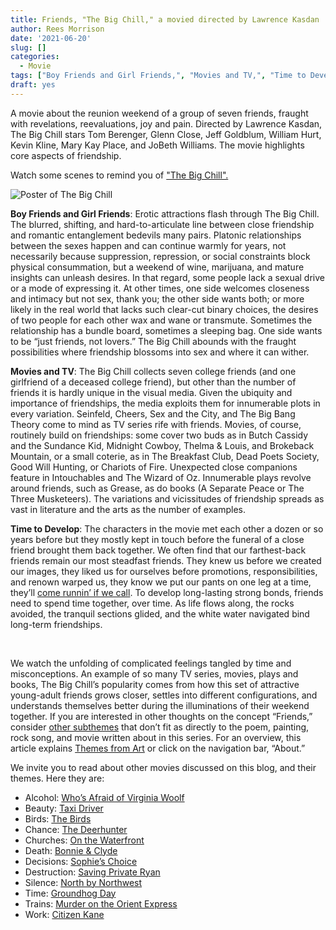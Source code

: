 ```yaml
---
title: Friends, "The Big Chill," a movied directed by Lawrence Kasdan
author: Rees Morrison
date: '2021-06-20'
slug: []
categories:
  - Movie
tags: ["Boy Friends and Girl Friends,", "Movies and TV,", "Time to Develop",]
draft: yes
---
```


A movie about the reunion weekend of a group of seven friends, fraught with revelations, reevaluations, joy and pain.  Directed by Lawrence Kasdan, The Big Chill stars Tom Berenger, Glenn Close, Jeff Goldblum, William Hurt, Kevin Kline, Mary Kay Place, and JoBeth Williams.  The movie highlights core aspects of friendship. 

<!--more-->

Watch some scenes to remind you of ["The Big Chill".]( https://www.youtube.com/watch?v=hHUwAZdQFBg)
 
![Poster of The Big Chill](/media/FriendsBigChill.jpg)

**Boy Friends and Girl Friends**:  Erotic attractions flash through The Big Chill.  The blurred, shifting, and hard-to-articulate line between close friendship and romantic entanglement bedevils many pairs.  Platonic relationships between the sexes happen and can continue warmly for years, not necessarily because suppression, repression, or social constraints block physical consummation, but a weekend of wine, marijuana, and mature insights can unleash desires.  In that regard, some people lack a sexual drive or a mode of expressing it.  At other times, one side welcomes closeness and intimacy but not sex, thank you; the other side wants both; or more likely in the real world that lacks such clear-cut binary choices, the desires of two people for each other wax and wane or transmute.  Sometimes the relationship has a bundle board, sometimes a sleeping bag.  One side wants to be “just friends, not lovers.”  The Big Chill abounds with the fraught possibilities where friendship blossoms into sex and where it can wither.

**Movies and TV**:  The Big Chill collects seven college friends (and one girlfriend of a deceased college friend), but other than the number of friends it is hardly unique in the visual media.  Given the ubiquity and importance of friendships, the media exploits them for innumerable plots in every variation.  Seinfeld, Cheers, Sex and the City, and The Big Bang Theory come to mind as TV series rife with friends.  Movies, of course, routinely build on friendships: some cover two buds as in Butch Cassidy and the Sundance Kid, Midnight Cowboy, Thelma & Louis, and Brokeback Mountain, or a small coterie, as in The Breakfast Club, Dead Poets Society, Good Will Hunting, or Chariots of Fire.  Unexpected close companions feature in Intouchables and The Wizard of Oz.  Innumerable plays revolve around friends, such as Grease, as do books (A Separate Peace or The Three Musketeers).  The variations and vicissitudes of friendship spreads as vast in literature and the arts as the number of examples.  

**Time to Develop**:  The characters in the movie met each other a dozen or so years before but they mostly kept in touch before the funeral of a close friend brought them back together.  We often find that our farthest-back friends remain our most steadfast friends.  They knew us before we created our images, they liked us for ourselves before promotions, responsibilities, and renown warped us, they know we put our pants on one leg at a time, they’ll [come runnin’ if we call](taylor).  To develop long-lasting strong bonds, friends need to spend time together, over time.  As life flows along, the rocks avoided, the tranquil sections glided, and the white water navigated bind long-term friendships.

&nbsp;

We watch the unfolding of complicated feelings tangled by time and misconceptions.  An example of so many TV series, movies, plays and books, The Big Chill’s popularity comes from how this set of attractive young-adult friends grows closer, settles into different configurations, and understands themselves better during the illuminations of their weekend together.
If you are interested in other thoughts on the concept “Friends,” consider [other subthemes](Add) that don’t fit as directly to the poem, painting, rock song, and movie written about in this series.  For an overview, this article explains [Themes from Art](http://bit.ly/3sRXopI) or click on the navigation bar, “About.”

We invite you to read about other movies discussed on this blog, and their themes.  Here they are: 

* Alcohol: [Who’s Afraid of Virginia Woolf](https://themesfromart.com/post/2021-02-03-alcohol-woolf-nichols/alcoholwoolfnichols/)
* Beauty: [Taxi Driver](https://themesfromart.com/post/2021-04-21-beauty-taxi-driver-a-movie-with-robert-de-niro-and-cybill-shepherd/beautytaxi/)
* Birds: [The Birds](https://themesfromart.com/post/2021-06-07-birds-the-birds-a-movie-directed-by-alfred-hitchcock/birdsthebirds/)
* Chance: [The Deerhunter](https://themesfromart.com/post/2021-03-14-chancewinner/chancewinner/)
* Churches: [On the Waterfront](https://themesfromart.com/post/2021-05-21-churches-from-on-the-waterfront-a-movie-with-marlon-brando/churcheswaterfront/)
* Death: [Bonnie & Clyde](https://themesfromart.com/post/2021-05-03-death-from-bonnie-clyde-a-movie-starring-warren-beatty-and-faye-dunaway/deathbonnie/)
* Decisions: [Sophie’s Choice](https://themesfromart.com/post/2021-02-08-decisions-sophie-s-choice-with-meryl-streep/decisionssophies/)
* Destruction: [Saving Private Ryan](https://themesfromart.com/post/2021-02-18-destruction-saving-private-ryan-a-movie-by-steven-spielberg/destructionsaving/)
* Silence: [North by Northwest](https://themesfromart.com/post/silencenorthwest/)
* Time: [Groundhog Day](https://themesfromart.com/post/2021-03-08-time-from-groundhog-day-starring-bill-murray/timegroundhog/)
* Trains: [Murder on the Orient Express](https://themesfromart.com/post/2021-05-10-trains-from-murder-on-the-orient-express-a-movie-directed-by-sidney-lumet/trainsorient/)   
* Work: [Citizen Kane](https://themesfromart.com/post/2021-02-26-workkane/workkane/)

